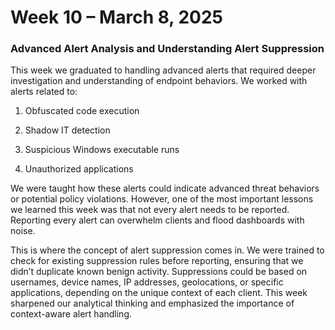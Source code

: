 # Week 10 – March 8, 2025
### Advanced Alert Analysis and Understanding Alert Suppression

This week we graduated to handling advanced alerts that required deeper investigation and understanding of endpoint behaviors. We worked with alerts related to:

1. Obfuscated code execution

1. Shadow IT detection

1. Suspicious Windows executable runs

1. Unauthorized applications

We were taught how these alerts could indicate advanced threat behaviors or potential policy violations. However, one of the most important lessons we learned this week was that not every alert needs to be reported. Reporting every alert can overwhelm clients and flood dashboards with noise.

This is where the concept of alert suppression comes in. We were trained to check for existing suppression rules before reporting, ensuring that we didn’t duplicate known benign activity. Suppressions could be based on usernames, device names, IP addresses, geolocations, or specific applications, depending on the unique context of each client. This week sharpened our analytical thinking and emphasized the importance of context-aware alert handling.